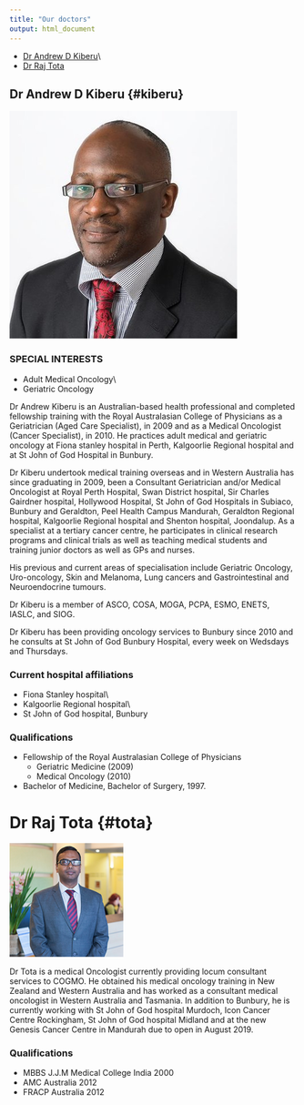 ```yaml
---
title: "Our doctors"
output: html_document
---
```

- [Dr Andrew D Kiberu](#kiberu)\\
- [Dr Raj Tota](#tota)
## Dr Andrew D Kiberu {#kiberu}

![](ddembe.jpg)

### SPECIAL INTERESTS
- Adult Medical Oncology\\
- Geriatric Oncology

Dr Andrew Kiberu is an Australian-based health professional and completed fellowship training with the Royal Australasian College of Physicians as a Geriatrician (Aged Care Specialist), in 2009 and as a Medical Oncologist (Cancer Specialist), in 2010. He practices adult medical and geriatric oncology at Fiona stanley hospital in Perth, Kalgoorlie Regional hospital and at St John of God Hospital in Bunbury.

Dr Kiberu undertook medical training overseas and in Western Australia has since graduating in 2009, been a Consultant Geriatrician and/or Medical Oncologist at  Royal Perth Hospital, Swan District hospital, Sir Charles Gairdner hospital, Hollywood Hospital, St John of God Hospitals in Subiaco, Bunbury and Geraldton, Peel Health Campus Mandurah, Geraldton Regional hospital, Kalgoorlie Regional hospital and Shenton hospital, Joondalup. As a specialist at a tertiary cancer centre, he participates in clinical research programs and clinical trials as well as teaching medical students and training junior doctors as well as GPs and nurses.

His previous and current areas of specialisation include Geriatric Oncology, Uro-oncology, Skin and Melanoma, Lung cancers and Gastrointestinal and Neuroendocrine tumours.

Dr Kiberu is a member of ASCO, COSA, MOGA, PCPA, ESMO, ENETS, IASLC, and SIOG.

Dr Kiberu has been providing oncology services to Bunbury since 2010 and he consults at St John of God Bunbury Hospital, every week on Wedsdays and Thursdays.

### Current hospital affiliations
- Fiona Stanley hospital\\
- Kalgoorlie Regional hospital\\
- St John of God hospital, Bunbury 

### Qualifications
- Fellowship of the Royal Australasian College of Physicians
    - Geriatric Medicine (2009)
    - Medical Oncology (2010)
- Bachelor of Medicine, Bachelor of Surgery, 1997.

# Dr Raj Tota {#tota}

![](raj.png)

Dr Tota is a medical Oncologist currently providing locum consultant services to COGMO. He obtained his medical oncology training in New Zealand and Western Australia and has worked as a consultant medical oncologist in Western Australia and Tasmania. In addition to Bunbury, he is currently working with St John of God hospital Murdoch, Icon Cancer Centre Rockingham, St John of God hospital Midland and at the new Genesis Cancer Centre in Mandurah due to open in August 2019.

### Qualifications
- MBBS J.J.M Medical College India 2000
- AMC Australia 2012
- FRACP Australia 2012
